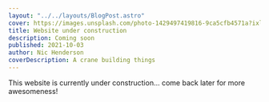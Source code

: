 ```yaml
---
layout: "../../layouts/BlogPost.astro"
cover: https://images.unsplash.com/photo-1429497419816-9ca5cfb4571a?ixlib=rb-1.2.1&q=85&fm=jpg&crop=entropy&cs=srgb
title: Website under construction
description: Coming soon
published: 2021-10-03
author: Nic Henderson
coverDescription: A crane building things
---
```


This website is currently under construction... come back later for more awesomeness!
